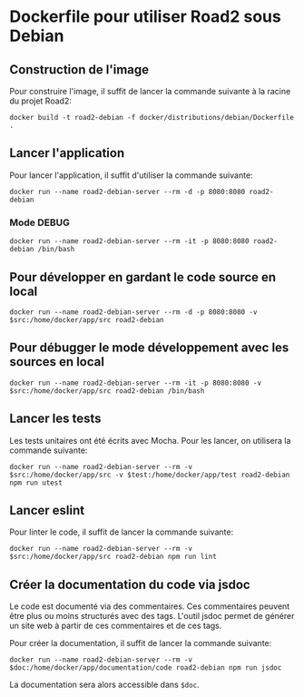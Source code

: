 # Dockerfile pour utiliser Road2 sous Debian


## Construction de l'image

Pour construire l'image, il suffit de lancer la commande suivante à la racine du projet Road2:
```
docker build -t road2-debian -f docker/distributions/debian/Dockerfile .
```

## Lancer l'application

Pour lancer l'application, il suffit d'utiliser la commande suivante:
```
docker run --name road2-debian-server --rm -d -p 8080:8080 road2-debian
```

### Mode DEBUG
```
docker run --name road2-debian-server --rm -it -p 8080:8080 road2-debian /bin/bash
```

## Pour développer en gardant le code source en local
```
docker run --name road2-debian-server --rm -d -p 8080:8080 -v $src:/home/docker/app/src road2-debian
```

## Pour débugger le mode développement avec les sources en local
```
docker run --name road2-debian-server --rm -it -p 8080:8080 -v $src:/home/docker/app/src road2-debian /bin/bash
```

## Lancer les tests

Les tests unitaires ont été écrits avec Mocha. Pour les lancer, on utilisera la commande suivante:
```
docker run --name road2-debian-server --rm -v $src:/home/docker/app/src -v $test:/home/docker/app/test road2-debian npm run utest
```

## Lancer eslint

Pour linter le code, il suffit de lancer la commande suivante:
```
docker run --name road2-debian-server --rm -v $src:/home/docker/app/src road2-debian npm run lint
```

## Créer la documentation du code via jsdoc

Le code est documenté via des commentaires. Ces commentaires peuvent être plus ou moins structurés avec des tags. L'outil jsdoc permet de générer un site web à partir de ces commentaires et de ces tags.

Pour créer la documentation, il suffit de lancer la commande suivante:
```
docker run --name road2-debian-server --rm -v $doc:/home/docker/app/documentation/code road2-debian npm run jsdoc
```

La documentation sera alors accessible dans `$doc`.
